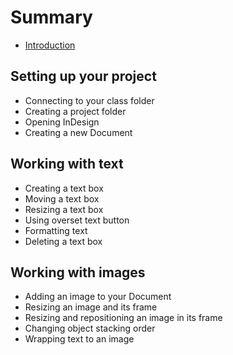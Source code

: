 # Summary

* [Introduction](README.md)

## Setting up your project
* Connecting to your class folder
* Creating a project folder
* Opening InDesign
* Creating a new Document

## Working with text
* Creating a text box
* Moving a text box
* Resizing a text box
* Using overset text button
* Formatting text
* Deleting a text box

## Working with images
* Adding an image to your Document
* Resizing an image and its frame
* Resizing and repositioning an image in its frame
* Changing object stacking order
* Wrapping text to an image

